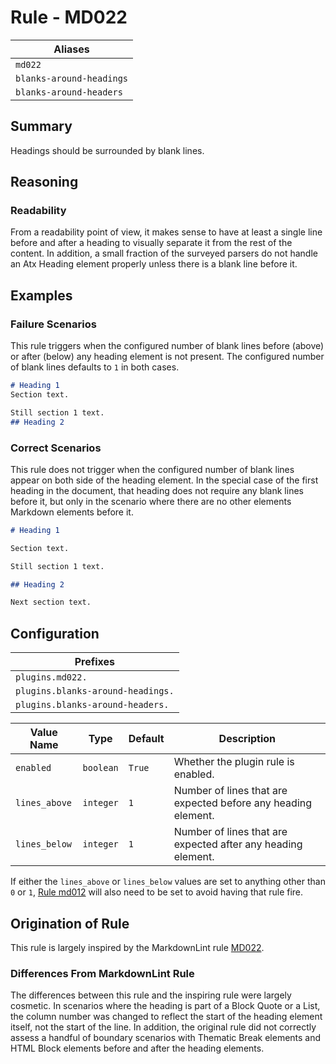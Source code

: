 # Rule - MD022

| Aliases |
| --- |
| `md022` |
| `blanks-around-headings` |
| `blanks-around-headers` |

## Summary

Headings should be surrounded by blank lines.

## Reasoning

### Readability

From a readability point of view, it makes sense to have at least a single
line before and after a heading to visually separate it from the rest of
the content.  In addition, a small fraction of the surveyed parsers do not
handle an Atx Heading element properly unless there is a blank line before it.

## Examples

### Failure Scenarios

This rule triggers when the configured number of blank lines before (above)
or after (below) any heading element is not present.  The configured number
of blank lines defaults to `1` in both cases.

```Markdown
# Heading 1
Section text.

Still section 1 text.
## Heading 2
```

### Correct Scenarios

This rule does not trigger when the configured number of blank lines appear
on both side of the heading element.  In the special case of the first heading
in the document, that heading does not require any blank lines before it, but
only in the scenario where there are no other elements Markdown elements before it.

```Markdown
# Heading 1

Section text.

Still section 1 text.

## Heading 2

Next section text.
```

## Configuration

| Prefixes |
| --- |
| `plugins.md022.` |
| `plugins.blanks-around-headings.` |
| `plugins.blanks-around-headers.` |

| Value Name | Type | Default | Description |
| -- | -- | -- | -- |
| `enabled` | `boolean` | `True` | Whether the plugin rule is enabled. |
| `lines_above` | `integer` | `1` | Number of lines that are expected before any heading element. |
| `lines_below` | `integer` | `1` | Number of lines that are expected after any heading element. |

If either the `lines_above` or `lines_below` values are set to anything other than
`0` or `1`,
[Rule md012](https://github.com/jackdewinter/pymarkdown/blob/main/docs/rule_md012.md)
will also need to be set to avoid having that rule fire.

## Origination of Rule

This rule is largely inspired by the MarkdownLint rule
[MD022](https://github.com/DavidAnson/markdownlint/blob/master/doc/Rules.md#md022---headings-should-be-surrounded-by-blank-lines).

### Differences From MarkdownLint Rule

The differences between this rule and the inspiring rule were largely
cosmetic.  In scenarios where the heading is part of a Block Quote or
a List, the column number was changed to reflect the start of the
heading element itself, not the start of the line.  In addition, the
original rule did not correctly assess a handful of boundary scenarios with
Thematic Break elements and HTML Block elements before and after the
heading elements.

